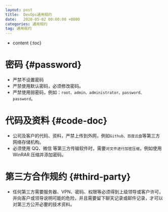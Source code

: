 ```yaml
---
layout: post
title:  DevOps通用规约
date:   2020-05-02 00:00:00 +0800
categories: 通用规约
tag: 通用规约
---
```


* content
{:toc}


密码			{#password}
====================================

- 严禁不设置密码
- 严禁使用默认密码，必须修改密码。
- 严禁使用弱密码，例如：```root、admin、administrator、password、password```。


代码及资料			{#code-doc}
====================================

- 公司及客户的代码、资料，严禁上传到外网，例如```Github、百度云盘```等第三方网络存储机构。
- 必须使用 QQ、微信 等第三方传输软件时，需要```对文件进行加密压缩```，例如使用 WinRAR 压缩并添加密码。


第三方合作规约			{#third-party}
====================================
- 任何第三方需要服务器、VPN、密码、权限等必须得到上级领导或客户许可，并向客户或领导说明可能的危险，并且需要留下聊天记录或邮件记录，才可以对第三方公开必要的技术资料。